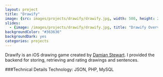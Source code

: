 ```yaml
---
layout: project
title: "Drawify"
image: {src: images/projects/drawify/drawify.jpg, width: 500, height: 281, title: "Drawify Screenshots"}
slides:
  - {image: /images/projects/drawify/drawify.jpg, title: "Drawify Overview"}
backgroundColor: "#363636"
backgroundDark: yes
categories: projects
---
```


Drawify is an iOS drawing game created by [Damian Stewart](http://damianstewart.com). I provided the backend for storing, retrieving and rating drawings and sentences.

###Technical Details
Technology: JSON, PHP, MySQL
